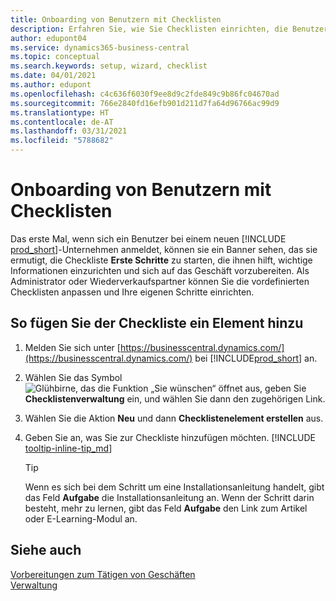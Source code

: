 ```yaml
---
title: Onboarding von Benutzern mit Checklisten
description: Erfahren Sie, wie Sie Checklisten einrichten, die Benutzern den Einstieg in Business Central erleichtern.
author: edupont04
ms.service: dynamics365-business-central
ms.topic: conceptual
ms.search.keywords: setup, wizard, checklist
ms.date: 04/01/2021
ms.author: edupont
ms.openlocfilehash: c4c636f6030f9ee8d9c2fde849c9b86fc04670ad
ms.sourcegitcommit: 766e2840fd16efb901d211d7fa64d96766ac99d9
ms.translationtype: HT
ms.contentlocale: de-AT
ms.lasthandoff: 03/31/2021
ms.locfileid: "5788682"
---
```

# <a name="onboard-users-with-checklists"></a>Onboarding von Benutzern mit Checklisten

Das erste Mal, wenn sich ein Benutzer bei einem neuen [!INCLUDE [prod_short](includes/prod_short.md)]-Unternehmen anmeldet, können sie ein Banner sehen, das sie ermutigt, die Checkliste **Erste Schritte** zu starten, die ihnen hilft, wichtige Informationen einzurichten und sich auf das Geschäft vorzubereiten. Als Administrator oder Wiederverkaufspartner können Sie die vordefinierten Checklisten anpassen und Ihre eigenen Schritte einrichten.

## <a name="to-add-an-item-to-the-checklist"></a>So fügen Sie der Checkliste ein Element hinzu

1. Melden Sie sich unter [https://businesscentral.dynamics.com/](https://businesscentral.dynamics.com/) bei [!INCLUDE[prod_short](includes/prod_short.md)] an.

2. Wählen Sie das Symbol ![Glühbirne, das die Funktion „Sie wünschen“ öffnet](media/ui-search/search_small.png "Tell me-Funktion") aus, geben Sie **Checklistenverwaltung** ein, und wählen Sie dann den zugehörigen Link.  

3. Wählen Sie die Aktion **Neu** und dann **Checklistenelement erstellen** aus.  

4. Geben Sie an, was Sie zur Checkliste hinzufügen möchten. [!INCLUDE [tooltip-inline-tip_md](includes/tooltip-inline-tip_md.md)]

    > [!TIP]
    > Wenn es sich bei dem Schritt um eine Installationsanleitung handelt, gibt das Feld **Aufgabe** die Installationsanleitung an. Wenn der Schritt darin besteht, mehr zu lernen, gibt das Feld **Aufgabe** den Link zum Artikel oder E-Learning-Modul an.

## <a name="see-also"></a>Siehe auch

[Vorbereitungen zum Tätigen von Geschäften](ui-get-ready-business.md)  
[Verwaltung](admin-setup-and-administration.md)  
